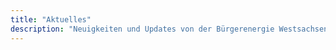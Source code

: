 ```yaml
---
title: "Aktuelles"
description: "Neuigkeiten und Updates von der Bürgerenergie Westsachsen eG"
---
```

